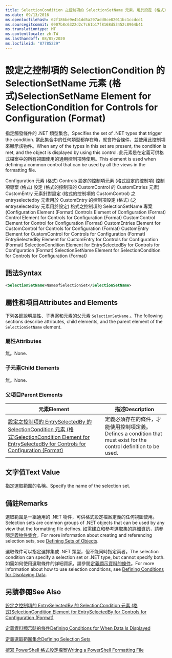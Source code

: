 ```yaml
---
title: SelectionCondition 之控制項的 SelectionSetName 元素，用於設定 (格式) |Microsoft Docs
ms.date: 09/13/2016
ms.openlocfilehash: 62f186be9e4b1dd5a297add0ce82011bc1ccdcd1
ms.sourcegitcommit: 0907b8c6322d2c7c61b17f8168d53452c8964b41
ms.translationtype: MT
ms.contentlocale: zh-TW
ms.lasthandoff: 08/05/2020
ms.locfileid: "87785229"
---
```

# <a name="selectionsetname-element-for-selectioncondition-for-controls-for-configuration-format"></a><span data-ttu-id="52b91-102">設定之控制項的 SelectionCondition 的 SelectionSetName 元素 (格式)</span><span class="sxs-lookup"><span data-stu-id="52b91-102">SelectionSetName Element for SelectionCondition for Controls for Configuration (Format)</span></span>

<span data-ttu-id="52b91-103">指定觸發條件的 .NET 類型集合。</span><span class="sxs-lookup"><span data-stu-id="52b91-103">Specifies the set of .NET types that trigger the condition.</span></span> <span data-ttu-id="52b91-104">當此集合中的任何類型都存在時，就會符合條件，並使用此控制項來顯示該物件。</span><span class="sxs-lookup"><span data-stu-id="52b91-104">When any of the types in this set are present, the condition is met, and the object is displayed by using this control.</span></span> <span data-ttu-id="52b91-105">此元素是在定義可供格式檔案中的所有視圖使用的通用控制項時使用。</span><span class="sxs-lookup"><span data-stu-id="52b91-105">This element is used when defining a common control that can be used by all the views in the formatting file.</span></span>

<span data-ttu-id="52b91-106">Configuration 元素 (格式) Controls 設定的控制項元素 (格式設定的控制項) 控制項專案 (格式) 設定 (格式的控制項的 CustomControl 的 CustomEntries 元素) CustomEntry 元素針對設定 (格式的控制項的 CustomControl) 之 entryselectedby 元素用於 CustomEntry 的控制項設定 (格式)  (之 entryselectedby 元素用於設定) 格式之控制項的 SelectionSetName 專案 (</span><span class="sxs-lookup"><span data-stu-id="52b91-106">Configuration Element (Format) Controls Element of Configuration (Format) Control Element for Controls for Configuration (Format) CustomControl Element for Control for Configuration (Format) CustomEntries Element for CustomControl for Controls for Configuration (Format) CustomEntry Element for CustomControl for Controls for Configuration (Format) EntrySelectedBy Element for CustomEntry for Controls for Configuration (Format) SelectionCondition Element for EntrySelectedBy for Controls for Configuration (Format) SelectionSetName Element for SelectionCondition for Controls for Configuration (Format)</span></span>

## <a name="syntax"></a><span data-ttu-id="52b91-107">語法</span><span class="sxs-lookup"><span data-stu-id="52b91-107">Syntax</span></span>

```xml
<SelectionSetName>NameofSelectionSet</SelectionSetName>
```

## <a name="attributes-and-elements"></a><span data-ttu-id="52b91-108">屬性和項目</span><span class="sxs-lookup"><span data-stu-id="52b91-108">Attributes and Elements</span></span>

<span data-ttu-id="52b91-109">下列各節說明屬性、子專案和元素的父元素 `SelectionSetName` 。</span><span class="sxs-lookup"><span data-stu-id="52b91-109">The following sections describe attributes, child elements, and the parent element of the `SelectionSetName` element.</span></span>

### <a name="attributes"></a><span data-ttu-id="52b91-110">屬性</span><span class="sxs-lookup"><span data-stu-id="52b91-110">Attributes</span></span>

<span data-ttu-id="52b91-111">無。</span><span class="sxs-lookup"><span data-stu-id="52b91-111">None.</span></span>

### <a name="child-elements"></a><span data-ttu-id="52b91-112">子元素</span><span class="sxs-lookup"><span data-stu-id="52b91-112">Child Elements</span></span>

<span data-ttu-id="52b91-113">無。</span><span class="sxs-lookup"><span data-stu-id="52b91-113">None.</span></span>

### <a name="parent-elements"></a><span data-ttu-id="52b91-114">父項目</span><span class="sxs-lookup"><span data-stu-id="52b91-114">Parent Elements</span></span>

|<span data-ttu-id="52b91-115">元素</span><span class="sxs-lookup"><span data-stu-id="52b91-115">Element</span></span>|<span data-ttu-id="52b91-116">描述</span><span class="sxs-lookup"><span data-stu-id="52b91-116">Description</span></span>|
|-------------|-----------------|
|[<span data-ttu-id="52b91-117">設定之控制項的 EntrySelectedBy 的 SelectionCondition 元素 (格式)</span><span class="sxs-lookup"><span data-stu-id="52b91-117">SelectionCondition Element for EntrySelectedBy for Controls for Configuration (Format)</span></span>](./selectioncondition-element-for-entryselectedby-for-controls-for-configuration-format.md)|<span data-ttu-id="52b91-118">定義必須存在的條件，才能使用控制項定義。</span><span class="sxs-lookup"><span data-stu-id="52b91-118">Defines a condition that must exist for the control definition to be used.</span></span>|

## <a name="text-value"></a><span data-ttu-id="52b91-119">文字值</span><span class="sxs-lookup"><span data-stu-id="52b91-119">Text Value</span></span>

<span data-ttu-id="52b91-120">指定選取範圍的名稱。</span><span class="sxs-lookup"><span data-stu-id="52b91-120">Specify the name of the selection set.</span></span>

## <a name="remarks"></a><span data-ttu-id="52b91-121">備註</span><span class="sxs-lookup"><span data-stu-id="52b91-121">Remarks</span></span>

<span data-ttu-id="52b91-122">選取範圍是一組通用的 .NET 物件，可供格式設定檔案定義的任何視圖使用。</span><span class="sxs-lookup"><span data-stu-id="52b91-122">Selection sets are common groups of .NET objects that can be used by any view that the formatting file defines.</span></span> <span data-ttu-id="52b91-123">如需建立和參考選取集的詳細資訊，請參閱[定義物件集合](./defining-selection-sets.md)。</span><span class="sxs-lookup"><span data-stu-id="52b91-123">For more information about creating and referencing selection sets, see [Defining Sets of Objects](./defining-selection-sets.md).</span></span>

<span data-ttu-id="52b91-124">選取條件可以指定選擇集或 .NET 類型，但不能同時指定兩者。</span><span class="sxs-lookup"><span data-stu-id="52b91-124">The selection condition can specify a selection set or .NET type, but cannot specify both.</span></span> <span data-ttu-id="52b91-125">如需如何使用選取條件的詳細資訊，請參閱[定義顯示資料的條件](./defining-conditions-for-displaying-data.md)。</span><span class="sxs-lookup"><span data-stu-id="52b91-125">For more information about how to use selection conditions, see [Defining Conditions for Displaying Data](./defining-conditions-for-displaying-data.md).</span></span>

## <a name="see-also"></a><span data-ttu-id="52b91-126">另請參閱</span><span class="sxs-lookup"><span data-stu-id="52b91-126">See Also</span></span>

[<span data-ttu-id="52b91-127">設定之控制項的 EntrySelectedBy 的 SelectionCondition 元素 (格式)</span><span class="sxs-lookup"><span data-stu-id="52b91-127">SelectionCondition Element for EntrySelectedBy for Controls for Configuration (Format)</span></span>](./selectioncondition-element-for-entryselectedby-for-controls-for-configuration-format.md)

[<span data-ttu-id="52b91-128">定義資料顯示時的條件</span><span class="sxs-lookup"><span data-stu-id="52b91-128">Defining Conditions for When Data Is Displayed</span></span>](./defining-conditions-for-displaying-data.md)

[<span data-ttu-id="52b91-129">定義選取範圍集合</span><span class="sxs-lookup"><span data-stu-id="52b91-129">Defining Selection Sets</span></span>](./defining-selection-sets.md)

[<span data-ttu-id="52b91-130">撰寫 PowerShell 格式設定檔案</span><span class="sxs-lookup"><span data-stu-id="52b91-130">Writing a PowerShell Formatting File</span></span>](./writing-a-powershell-formatting-file.md)
